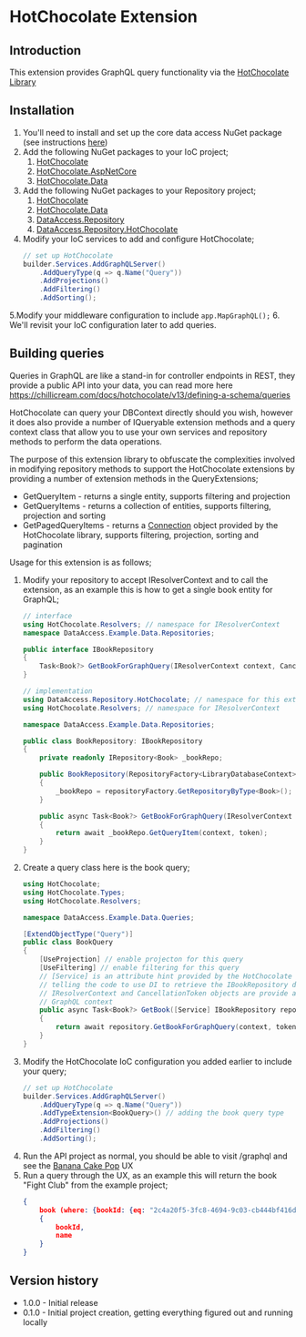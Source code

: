 # HotChocolate Extension
## Introduction
This extension provides GraphQL query functionality via the [HotChocolate Library](https://chillicream.com/docs/hotchocolate/v13)

## Installation
1. You'll need to install and set up the core data access NuGet package (see instructions [here](https://github.com/Ian-Webster/DataAccess#usage))
2. Add the following NuGet packages to your IoC project;
    1. [HotChocolate](https://www.nuget.org/packages/HotChocolate/13.7.0?_src=template)
    2. [HotChocolate.AspNetCore](https://www.nuget.org/packages/HotChocolate.AspNetCore/13.7.0?_src=template)
    3. [HotChocolate.Data](https://www.nuget.org/packages/HotChocolate.Data/13.7.0?_src=template)
3. Add the following NuGet packages to your Repository project;
    1. [HotChocolate](https://www.nuget.org/packages/HotChocolate/13.7.0?_src=template)
    2. [HotChocolate.Data](https://www.nuget.org/packages/HotChocolate.Data/13.7.0?_src=template)
    3. [DataAccess.Repository](https://github.com/Ian-Webster/DataAccess/pkgs/nuget/DataAccess.Repository)
    4. [DataAccess.Repository.HotChocolate](https://github.com/Ian-Webster/DataAccess/pkgs/nuget/DataAccess.Repository.HotChocolate)
4. Modify your IoC services to add and configure HotChocolate;
	```csharp
   // set up HotChocolate
    builder.Services.AddGraphQLServer()
        .AddQueryType(q => q.Name("Query"))
        .AddProjections()
        .AddFiltering()
        .AddSorting(); 
    ```
 5.Modify your middleware configuration to include `app.MapGraphQL();` 
 6. We'll revisit your IoC configuration later to add queries.

## Building queries
Queries in GraphQL are like a stand-in for controller endpoints in REST, they provide a public API into your data, you can read more here https://chillicream.com/docs/hotchocolate/v13/defining-a-schema/queries

HotChocolate can query your DBContext directly should you wish, however it does also provide a number of IQueryable extension methods and a query context class that allow you to use your own services and repository methods to perform the data operations. 

The purpose of this extension library to obfuscate the complexities involved in modifying repository methods to support the HotChocolate extensions by providing a number of extension methods in the QueryExtensions;
* GetQueryItem - returns a single entity, supports filtering and projection
* GetQueryItems - returns a collection of entities, supports filtering, projection and sorting
* GetPagedQueryItems - returns a [Connection](https://chillicream.com/docs/hotchocolate/v13/fetching-data/pagination/#connections) object provided by the HotChocolate library, supports filtering, projection, sorting and pagination

Usage for this extension is as follows;
1. Modify your repository to accept IResolverContext and to call the extension, as an example this is how to get a single book entity for GraphQL;
    ```csharp
    // interface
    using HotChocolate.Resolvers; // namespace for IResolverContext
    namespace DataAccess.Example.Data.Repositories;
    
    public interface IBookRepository
    {
        Task<Book?> GetBookForGraphQuery(IResolverContext context, CancellationToken token);
    }

    // implementation
    using DataAccess.Repository.HotChocolate; // namespace for this extension
    using HotChocolate.Resolvers; // namespace for IResolverContext
    
    namespace DataAccess.Example.Data.Repositories;
    
    public class BookRepository: IBookRepository
    {
        private readonly IRepository<Book> _bookRepo;
    
        public BookRepository(RepositoryFactory<LibraryDatabaseContext> repositoryFactory)
        {
            _bookRepo = repositoryFactory.GetRepositoryByType<Book>();
        }
    
        public async Task<Book?> GetBookForGraphQuery(IResolverContext context, CancellationToken token)
        {
            return await _bookRepo.GetQueryItem(context, token);
        }
    }
    ```
2. Create a query class here is the book query;
    ```csharp
    using HotChocolate;
    using HotChocolate.Types;
    using HotChocolate.Resolvers;
    
    namespace DataAccess.Example.Data.Queries;
    
    [ExtendObjectType("Query")]
    public class BookQuery
    {
        [UseProjection] // enable projecton for this query
        [UseFiltering] // enable filtering for this query
        // [Service] is an attribute hint provided by the HotChocolate library
        // telling the code to use DI to retrieve the IBookRepository dependency
        // IResolverContext and CancellationToken objects are provide as part of the
        // GraphQL context
        public async Task<Book?> GetBook([Service] IBookRepository repository, IResolverContext context, CancellationToken token)
        {
            return await repository.GetBookForGraphQuery(context, token);
        }
    }
    ```
3. Modify the HotChocolate IoC configuration you added earlier to include your query;
    ```csharp
    // set up HotChocolate
    builder.Services.AddGraphQLServer()
        .AddQueryType(q => q.Name("Query"))
        .AddTypeExtension<BookQuery>() // adding the book query type
        .AddProjections()
        .AddFiltering()
        .AddSorting();
    ```
4. Run the API project as normal, you should be able to visit /graphql and see the [Banana Cake Pop](https://chillicream.com/products/bananacakepop/) UX
5. Run a query through the UX, as an example this will return the book "Fight Club" from the example project;
	```json
    {
        book (where: {bookId: {eq: "2c4a20f5-3fc8-4694-9c03-cb444bf416dc"}})
        {
            bookId,
            name
        }
    }
    ```

## Version history
* 1.0.0 - Initial release
* 0.1.0 - Initial project creation, getting everything figured out and running locally 
